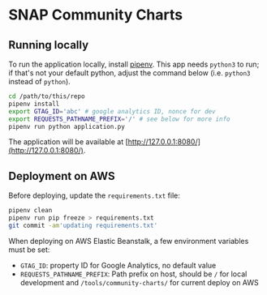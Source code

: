 # SNAP Community Charts

## Running locally

To run the application locally, install [pipenv](https://pipenv.readthedocs.io/en/latest/).  This app needs `python3` to run; if that's not your default python, adjust the command below (i.e. `python3` instead of `python`).

```bash
cd /path/to/this/repo
pipenv install
export GTAG_ID='abc' # google analytics ID, nonce for dev
export REQUESTS_PATHNAME_PREFIX='/' # see below for more info
pipenv run python application.py
```

The application will be available at [http://127.0.0.1:8080/](http://127.0.0.1:8080/).

## Deployment on AWS

Before deploying, update the `requirements.txt` file:

```sh
pipenv clean
pipenv run pip freeze > requirements.txt
git commit -am'updating requirements.txt'
```

When deploying on AWS Elastic Beanstalk, a few environment variables must be set:

 * `GTAG_ID`: property ID for Google Analytics, no default value
 * `REQUESTS_PATHNAME_PREFIX`: Path prefix on host, should be `/` for local development and `/tools/community-charts/` for current deploy on AWS

